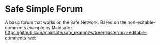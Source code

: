 # Safe Simple Forum

A basic forum that works on the Safe Network.
Based on the non-editable-comments example by Maidsafe :
https://github.com/maidsafe/safe_examples/tree/master/non-editable-comments-web
